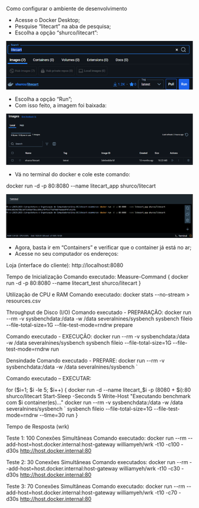 Como configurar o ambiente de desenvolvimento 

- Acesse o Docker Desktop; 
- Pesquise “litecart” na aba de pesquisa; 
- Escolha a opção “shurco/litecart”: 

![Imagem 1](imagem_1.png)

- Escolha a opção “Run”; 
- Com isso feito, a imagem foi baixada:

![Imagem 2](imagem_2.png)

- Vá no terminal do docker e cole este comando: 

docker run -d -p 80:8080 --name litecart_app shurco/litecart 

![Imagem 3](imagem_3.png)

- Agora, basta ir em “Containers” e verificar que o container já está no ar; 
- Acesse no seu computador os endereços:

Loja (interface do cliente): 
 http://localhost:8080 

Tempo de Inicialização 
Comando executado: Measure-Command { docker run -d -p 80:8080 --name litecart_test shurco/litecart } 

Utilização de CPU e RAM 
Comando executado: docker stats --no-stream > resources.csv 

Throughput de Disco (I/O) 
Comando executado - PREPARAÇÃO: docker run --rm -v sysbenchdata:/data -w /data severalnines/sysbench sysbench fileio --file-total-size=1G --file-test-mode=rndrw prepare 

Comando executado - EXECUÇÃO: docker run --rm -v sysbenchdata:/data -w /data severalnines/sysbench sysbench fileio --file-total-size=1G --file-test-mode=rndrw run 

Densindade
Comando executado - PREPARE: docker run --rm -v sysbenchdata:/data -w /data severalnines/sysbench ` 

Comando executado – EXECUTAR: 

for ($i=1; $i -le 5; $i++) { 
    docker run -d --name litecart_$i -p (8080 + $i):80 shurco/litecart 
    Start-Sleep -Seconds 5 
    Write-Host "Executando benchmark com $i container(es)..." 
    docker run --rm -v sysbenchdata:/data -w /data severalnines/sysbench ` 
    sysbench fileio --file-total-size=1G --file-test-mode=rndrw --time=30 run 
}

Tempo de Resposta (wrk)

Teste 1: 100 Conexões Simultâneas 
Comando executado: docker run --rm --add-host=host.docker.internal:host-gateway williamyeh/wrk -t10 -c100 -d30s http://host.docker.internal:80

Teste 2: 30 Conexões Simultâneas 
Comando executados: docker run --rm --add-host=host.docker.internal:host-gateway williamyeh/wrk -t10 -c30 -d30s http://host.docker.internal:80 

Teste 3: 70 Conexões Simultâneas 
Comando executado: docker run --rm --add-host=host.docker.internal:host-gateway williamyeh/wrk -t10 -c70 -d30s http://host.docker.internal:80 